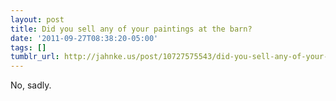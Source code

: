 ```yaml
---
layout: post
title: Did you sell any of your paintings at the barn?
date: '2011-09-27T08:38:20-05:00'
tags: []
tumblr_url: http://jahnke.us/post/10727575543/did-you-sell-any-of-your-paintings-at-the-barn
---
```

No, sadly.
